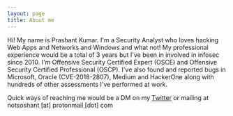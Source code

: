 ```yaml
---
layout: page
title: About me
---
```


Hi! My name is Prashant Kumar. I'm a Security Analyst who loves hacking Web Apps and Networks and Windows and what not! My professional experience would be a total of 3 years but I've been in involved in infosec since 2010. I'm Offensive Security Certified Expert (OSCE) and Offensive Security Certified Professional (OSCP). I've also found and reported bugs in Microsoft, Oracle (CVE-2018-2807), Medium and HackerOne along with hundreds of other assessments I've performed at work.

Quick ways of reaching me would be a DM on my [Twitter](https://twitter.com/notsoshant) or mailing at notsoshant [at] protonmail [dot] com
